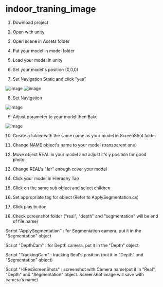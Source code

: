 # indoor_traning_image

1. Download project

2. Open with unity

3. Open scene in Assets folder

4. Put your model in model folder

5. Load your model in unity

6. Set your model's position (0,0,0)

7. Set Navigation Static and click "yes"

![image](https://user-images.githubusercontent.com/50140277/102225410-89eb2f00-3f2a-11eb-9217-bb20a1611a35.png)
![image](https://user-images.githubusercontent.com/50140277/102225421-8ce61f80-3f2a-11eb-957e-b1c609100bfc.png)

8. Set Navigation

![image](https://user-images.githubusercontent.com/50140277/102225428-8f487980-3f2a-11eb-9fae-b09b719132c1.png)

9. Adjust parameter to your model then Bake

![image](https://user-images.githubusercontent.com/50140277/102225440-91123d00-3f2a-11eb-9851-739f14eaca8c.png)

10. Create a folder with the same name as your model in ScreenShot folder

11. Change NAME object's name to your model (transparent one)

12. Move object REAL in your model and adjust it's y position for good photo

13. Change REAL's "far" enough cover your model

14. Click your model in Hierachy Tap

15. Click on the same sub object and select children

16. Set appropriate tag for object (Refer to ApplySegmentation.cs)

17. Click play button

18. Check screenshot folder ("real", "depth" and "segmentation" will be end of file name)

Script "ApplySegmentation" : for Segmentation camera. put it in the "Segmentation" object

Script "DepthCam" : for Depth camera. put it in the "Depth" object

Script "TrackingCam" : tracking Real's position (put it in "Depth" and "Segmentation" object)

Script "HiResScreenShots" : screenshot with Camera name(put it in "Real", "Depth" and "Segmentation" object. Screenshot image will save with camera's name)

